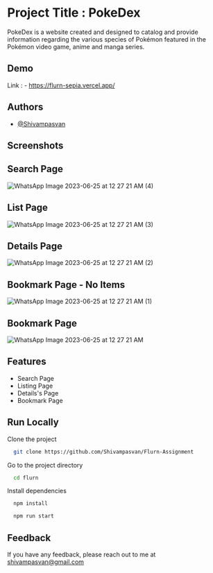 
# Project Title : PokeDex 
 

PokeDex is a website created and designed to catalog and provide information regarding the various species of Pokémon featured in the Pokémon video game, anime and manga series.


## Demo
Link : - https://flurn-sepia.vercel.app/

## Authors

- [@Shivampasvan](https://github.com/Shivampasvan)

## Screenshots 

## Search Page

![WhatsApp Image 2023-06-25 at 12 27 21 AM (4)](https://github.com/Shivampasvan/Flurn-Assignment/assets/112854390/bc1a00df-4f59-4cf8-824b-0e96a6a00019)


## List Page

![WhatsApp Image 2023-06-25 at 12 27 21 AM (3)](https://github.com/Shivampasvan/Flurn-Assignment/assets/112854390/47eb7ae1-cf88-44ed-8aad-890730eb78c4)



## Details Page

![WhatsApp Image 2023-06-25 at 12 27 21 AM (2)](https://github.com/Shivampasvan/Flurn-Assignment/assets/112854390/443ad9dd-0f86-4c02-8df0-209332a5e754)

## Bookmark Page - No Items


![WhatsApp Image 2023-06-25 at 12 27 21 AM (1)](https://github.com/Shivampasvan/Flurn-Assignment/assets/112854390/37593319-6afb-4f5d-b67c-c4bbb9e69513)



## Bookmark Page

![WhatsApp Image 2023-06-25 at 12 27 21 AM](https://github.com/Shivampasvan/Flurn-Assignment/assets/112854390/0de4135a-cfd7-4271-a91c-a72355d43ff7)




## Features

- Search Page
- Listing Page
- Details's Page
- Bookmark Page


## Run Locally

Clone the project

```bash
  git clone https://github.com/Shivampasvan/Flurn-Assignment
```

Go to the project directory

```bash
  cd flurn
```

Install dependencies

```bash
  npm install
```

```bash
  npm run start
```

## Feedback

If you have any feedback, please reach out to me at shivampasvan@gmail.com
